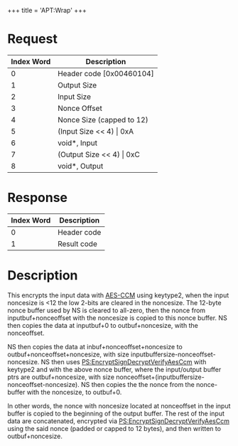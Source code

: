 +++
title = 'APT:Wrap'
+++

# Request

| Index Word | Description                 |
|------------|-----------------------------|
| 0          | Header code \[0x00460104\]  |
| 1          | Output Size                 |
| 2          | Input Size                  |
| 3          | Nonce Offset                |
| 4          | Nonce Size (capped to 12)   |
| 5          | (Input Size \<\< 4) \| 0xA  |
| 6          | void\*, Input               |
| 7          | (Output Size \<\< 4) \| 0xC |
| 8          | void\*, Output              |

# Response

| Index Word | Description |
|------------|-------------|
| 0          | Header code |
| 1          | Result code |

# Description

This encrypts the input data with
[AES-CCM](PS:EncryptSignDecryptVerifyAesCcm "wikilink") using keytype2,
when the input noncesize is \<12 the low 2-bits are cleared in the
noncesize. The 12-byte nonce buffer used by NS is cleared to all-zero,
then the nonce from inputbuf+nonceoffset with the noncesize is copied to
this nonce buffer. NS then copies the data at inputbuf+0 to
outbuf+noncesize, with the nonceoffset.

NS then copies the data at inbuf+nonceoffset+noncesize to
outbuf+nonceoffset+noncesize, with size
inputbuffersize-nonceoffset-noncesize. NS then uses
[PS:EncryptSignDecryptVerifyAesCcm](PS:EncryptSignDecryptVerifyAesCcm "wikilink")
with keytype2 and with the above nonce buffer, where the input/output
buffer ptrs are outbuf+noncesize, with size
nonceoffset+(inputbuffersize-nonceoffset-noncesize). NS then copies the
the nonce from the nonce-buffer with the noncesize, to outbuf+0.

In other words, the nonce with noncesize located at nonceoffset in the
input buffer is copied to the beginning of the output buffer. The rest
of the input data are concatenated, encrypted via
[PS:EncryptSignDecryptVerifyAesCcm](PS:EncryptSignDecryptVerifyAesCcm "wikilink")
using the said nonce (padded or capped to 12 bytes), and then written to
outbuf+noncesize.

